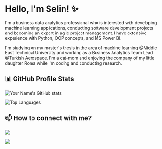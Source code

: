 # Hello, I'm Selin! ✨

I'm a business data analytics professional who is interested with developing machine learning applications, conducting software development projects and becoming an expert in agile project management. 
I have extensive experience with Python, OOP concepts, and MS Power BI. 

I'm studying on my master's thesis in the area of machine learning @Middle East Technical University and working as a Business Analytics Team Lead @Turkish Aerospace. 
I'm a cat-mom and enjoying the company of my little daughter Roma while I'm coding and conducting research. 

## 📊 GitHub Profile Stats

![Your Name's GitHub stats](https://github-readme-stats.vercel.app/api?username=isdeniz&show_icons=true&theme=nightowl)

![Top Languages](https://github-readme-stats.vercel.app/api/top-langs/?username=isdeniz&layout=compact&theme=nightowl)

## 📫 How to connect with me?

<p align="left">
  <a href="https://www.linkedin.com/in/isdeniz/"><img src="https://img.shields.io/badge/-LinkedIn-0077B5?style=flat&logo=LinkedIn&logoColor=white"/></a>
</p>

<p align="left">
  <a href="https://medium.com/@isdeniz/"><img src="https://img.shields.io/badge/-Medium-12100E?style=flat&amp;logo=Medium&amp;logoColor=white"/></a>
</p>
